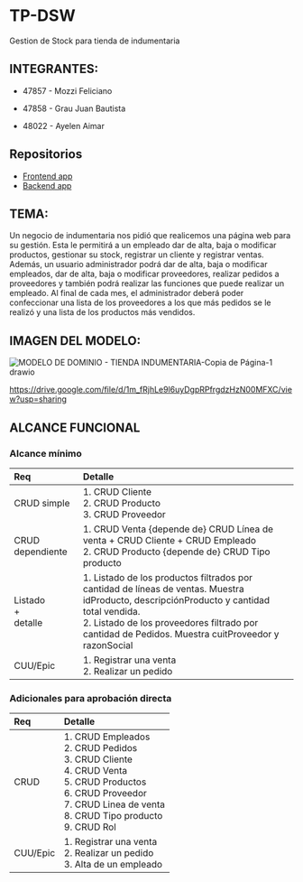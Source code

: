 # TP-DSW
Gestion de Stock para tienda de indumentaria


## INTEGRANTES: 

* 47857 - Mozzi Feliciano

* 47858 - Grau Juan Bautista

* 48022 - Ayelen Aimar

## Repositorios
* [Frontend app]()
* [Backend app]()

## TEMA: 

  Un negocio de indumentaria nos pidió que realicemos una página web para su gestión. Esta le permitirá a un empleado dar de alta, baja o modificar productos, gestionar su stock, registrar un cliente y registrar ventas.
  Además, un usuario administrador podrá dar de alta, baja o modificar empleados, dar de alta, baja o modificar proveedores, realizar pedidos a proveedores y también podrá realizar las funciones que puede realizar un empleado.
  Al final de cada mes, el administrador deberá poder confeccionar una lista de los proveedores a los que más pedidos se le realizó y una lista de los productos más vendidos.


## IMAGEN DEL MODELO:

![MODELO DE DOMINIO - TIENDA INDUMENTARIA-Copia de Página-1 drawio](https://drive.google.com/file/d/18v-n7xb8ZoUxy-R92nKAjMU5oQqoP1fb/view?usp=sharing)

https://drive.google.com/file/d/1m_fRjhLe9l6uyDgpRPfrgdzHzN00MFXC/view?usp=sharing 



## ALCANCE FUNCIONAL

### Alcance mínimo
|Req|Detalle|
|:-|:-|
|CRUD simple|1. CRUD Cliente<br>2. CRUD Producto<br>3. CRUD Proveedor |
|CRUD dependiente|1. CRUD Venta {depende de} CRUD Línea de venta + CRUD Cliente + CRUD Empleado<br>2. CRUD Producto {depende de} CRUD Tipo producto|
|Listado<br>+<br>detalle| 1. Listado de los productos filtrados por cantidad de líneas de ventas. Muestra idProducto, descripciónProducto y cantidad total vendida.<br> 2. Listado de los proveedores filtrado por cantidad de Pedidos. Muestra cuitProveedor y razonSocial|
|CUU/Epic|1. Registrar una venta<br>2. Realizar un pedido|


### Adicionales para aprobación directa

|Req|Detalle|
|:-|:-|
|CRUD |1. CRUD Empleados<br>2. CRUD Pedidos<br>3. CRUD Cliente<br>4. CRUD Venta<br>5. CRUD Productos<br>6. CRUD Proveedor<br>7. CRUD Linea de venta<br>8. CRUD Tipo producto<br>9. CRUD Rol|
|CUU/Epic|1. Registrar una venta<br>2. Realizar un pedido<br>3. Alta de un empleado|
